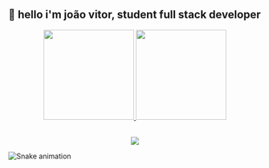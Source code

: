 ## 👋 hello i'm joão vitor, student full stack developer

<div align="center">
  <a href="https://github.com/JohnDinizs">
  <img height="180em" src="https://github-readme-stats-sigma-five.vercel.app/api?username=JohnDinizs&show_icons=true&theme=tokyonight&include_all_commits=true&count_private=true"/>
  <img height="180em" src="https://github-readme-stats-sigma-five.vercel.app/api/top-langs/?username=JohnDinizs&layout=compact&langs_count=7&theme=tokyonight"/>
</div>

<div style="display: inline_block"><br>
<p align="center">
  <a href="https://skillicons.dev">
    <img src="https://skillicons.dev/icons?i=git,html,css,js,typescript,python,react,cpp,linux,neovim,vscode" />
  </a>
</p>
</div>

![Snake animation](https://github.com/JohnDinizs/JohnDinizs/blob/output/github-contribution-grid-snake.svg)
